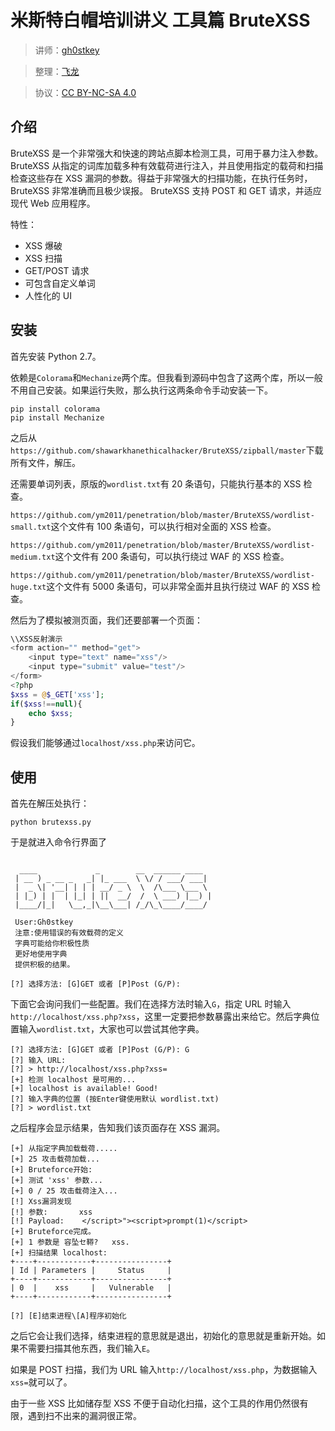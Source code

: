 # 米斯特白帽培训讲义 工具篇 BruteXSS

> 讲师：[gh0stkey](https://www.zhihu.com/people/gh0stkey/answers)

> 整理：[飞龙](https://github.com/)

> 协议：[CC BY-NC-SA 4.0](http://creativecommons.org/licenses/by-nc-sa/4.0/)

## 介绍

BruteXSS 是一个非常强大和快速的跨站点脚本检测工具，可用于暴力注入参数。BruteXSS 从指定的词库加载多种有效载荷进行注入，并且使用指定的载荷和扫描检查这些存在 XSS 漏洞的参数。得益于非常强大的扫描功能，在执行任务时，BruteXSS 非常准确而且极少误报。 BruteXSS 支持 POST 和 GET 请求，并适应现代 Web 应用程序。

特性：

+   XSS 爆破
+   XSS 扫描
+   GET/POST 请求
+   可包含自定义单词
+   人性化的 UI

## 安装

首先安装 Python 2.7。

依赖是`Colorama`和`Mechanize`两个库。但我看到源码中包含了这两个库，所以一般不用自己安装。如果运行失败，那么执行这两条命令手动安装一下。

```
pip install colorama
pip install Mechanize
```

之后从`https://github.com/shawarkhanethicalhacker/BruteXSS/zipball/master`下载所有文件，解压。

还需要单词列表，原版的`wordlist.txt`有 20 条语句，只能执行基本的 XSS 检查。

`https://github.com/ym2011/penetration/blob/master/BruteXSS/wordlist-small.txt`这个文件有 100 条语句，可以执行相对全面的 XSS 检查。

`https://github.com/ym2011/penetration/blob/master/BruteXSS/wordlist-medium.txt`这个文件有 200 条语句，可以执行绕过 WAF 的 XSS 检查。

`https://github.com/ym2011/penetration/blob/master/BruteXSS/wordlist-huge.txt`这个文件有 5000 条语句，可以非常全面并且执行绕过 WAF 的 XSS 检查。

然后为了模拟被测页面，我们还要部署一个页面：

```php
\\XSS反射演示
<form action="" method="get">
    <input type="text" name="xss"/>
    <input type="submit" value="test"/>
</form>
<?php
$xss = @$_GET['xss'];
if($xss!==null){
    echo $xss;
}
```

假设我们能够通过`localhost/xss.php`来访问它。

## 使用

首先在解压处执行：

```
python brutexss.py
```

于是就进入命令行界面了

```
                                                                                
  ____             _        __  ______ ____
 | __ ) _ __ _   _| |_ ___  \ \/ / ___/ ___|
 |  _ \| '__| | | | __/ _ \  \  /\___ \___ \
 | |_) | |  | |_| | ||  __/  /  \ ___) |__) |
 |____/|_|   \__,_|\__\___| /_/\_\____/____/

 User:Gh0stkey
 注意:使用错误的有效载荷的定义
 字典可能给你积极性质
 更好地使用字典
 提供积极的结果。

[?] 选择方法: [G]GET 或者 [P]Post (G/P):
```

下面它会询问我们一些配置。我们在选择方法时输入`G`，指定 URL 时输入`http://localhost/xss.php?xss`，这里一定要把参数暴露出来给它。然后字典位置输入`wordlist.txt`，大家也可以尝试其他字典。

```
[?] 选择方法: [G]GET 或者 [P]Post (G/P): G
[?] 输入 URL:
[?] > http://localhost/xss.php?xss=
[+] 检测 localhost 是可用的...
[+] localhost is available! Good!
[?] 输入字典的位置 (按Enter键使用默认 wordlist.txt)
[?] > wordlist.txt
```

之后程序会显示结果，告知我们该页面存在 XSS 漏洞。

```
[+] 从指定字典加载载荷.....
[+] 25 攻击载荷加载...
[+] Bruteforce开始:
[+] 测试 'xss' 参数...
[+] 0 / 25 攻击载荷注入...
[!] Xss漏洞发现
[!] 参数:       xss
[!] Payload:    </script>"><script>prompt(1)</script>
[+] Bruteforce完成。
[+] 1 参数是 容坠セ鞯?   xss.
[+] 扫描结果 localhost:
+----+------------+----------------+
| Id | Parameters |     Status     |
+----+------------+----------------+
| 0  |    xss     |   Vulnerable   |
+----+------------+----------------+

[?] [E]结束进程\[A]程序初始化
```

之后它会让我们选择，结束进程的意思就是退出，初始化的意思就是重新开始。如果不需要扫描其他东西，我们输入`E`。

如果是 POST 扫描，我们为 URL 输入`http://localhost/xss.php`，为数据输入`xss=`就可以了。

由于一些 XSS 比如储存型 XSS 不便于自动化扫描，这个工具的作用仍然很有限，遇到扫不出来的漏洞很正常。
